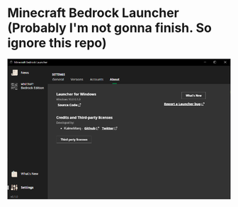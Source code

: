 # Minecraft Bedrock Launcher (Probably I'm not gonna finish. So ignore this repo)

![about](./docs/about.png)